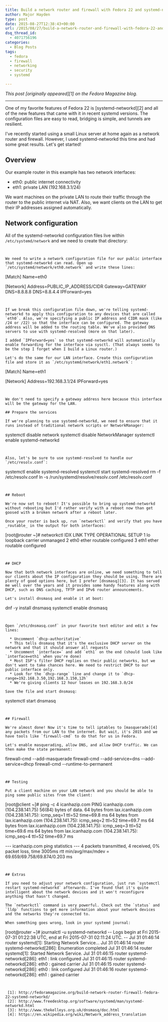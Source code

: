 ```yaml
---
title: Build a network router and firewall with Fedora 22 and systemd-networkd
author: Major Hayden
type: post
date: 2015-08-27T12:38:43+00:00
url: /2015/08/27/build-a-network-router-and-firewall-with-fedora-22-and-systemd-networkd/
dsq_thread_id:
  - 4071756196
categories:
  - Blog Posts
tags:
  - fedora
  - firewall
  - networking
  - security
  - systemd

---
```

_This post [originally appeared][1] on the Fedora Magazine blog._

* * *

One of my favorite features of Fedora 22 is [systemd-networkd][2] and all of the new features that came with it in recent systemd versions. The configuration files are easy to read, bridging is simple, and tunnels are resilient.

I've recently started using a small Linux server at home again as a network router and firewall. However, I used systemd-networkd this time and had some great results. Let's get started!

## Overview

Our example router in this example has two network interfaces:

  * eth0: public internet connectivity
  * eth1: private LAN (192.168.3.1/24)

We want machines on the private LAN to route their traffic through the router to the public internet via NAT. Also, we want clients on the LAN to get their IP addresses assigned automatically.

## Network configuration

All of the systemd-networkd configuration files live within `/etc/systemd/network` and we need to create that directory:

```


We need to write a network configuration file for our public interface that systemd-networkd can read. Open up `/etc/systemd/network/eth0.network` and write these lines:

```
[Match]
Name=eth0

[Network]
Address=PUBLIC_IP_ADDRESS/CIDR
Gateway=GATEWAY
DNS=8.8.8.8
DNS=8.8.4.4
IPForward=yes
```


If we break this configuration file down, we're telling systemd-networkd to apply this configuration to any devices that are called `eth0`. Also, we're specifying a public IP address and CIDR mask (like /24 or /22) so that the interface can be configured. The gateway address will be added to the routing table. We've also provided DNS servers to use with systemd-resolved (more on that later).

I added `IPForward=yes` so that systemd-networkd will automatically enable forwarding for the interface via sysctl. (That always seems to be the step I forget when I build a Linux router.)

Let's do the same for our LAN interface. Create this configuration file and store it as `/etc/systemd/network/eth1.network`:

```
[Match]
Name=eth1

[Network]
Address=192.168.3.1/24
IPForward=yes
```


We don't need to specify a gateway address here because this interface will be the gateway for the LAN.

## Prepare the services

If we're planning to use systemd-networkd, we need to ensure that it runs instead of traditional network scripts or NetworkManager:

```
systemctl disable network
systemctl disable NetworkManager
systemctl enable systemd-networkd
```


Also, let's be sure to use systemd-resolved to handle our `/etc/resolv.conf`:

```
systemctl enable systemd-resolved
systemctl start systemd-resolved
rm -f /etc/resolv.conf
ln -s /run/systemd/resolve/resolv.conf /etc/resolv.conf
```


## Reboot

We're now set to reboot! It's possible to bring up systemd-networkd without rebooting but I'd rather verify with a reboot now than get goosed with a broken network after a reboot later.

Once your router is back up, run `networkctl` and verify that you have _routable_ in the output for both interfaces:

```
[root@router ~]# networkctl
IDX LINK             TYPE               OPERATIONAL SETUP
  1 lo               loopback           carrier     unmanaged
  2 eth0             ether              routable    configured
  3 eth1             ether              routable    configured
```


## DHCP

Now that both network interfaces are online, we need something to tell our clients about the IP configuration they should be using. There are plenty of good options here, but I prefer [dnsmasq][3]. It has served me well over the years and it provides some handy features along with DHCP, such as DNS caching, TFTP and IPv6 router announcements.

Let's install dnsmasq and enable it at boot:

```
dnf -y install dnsmasq
systemctl enable dnsmasq
```


Open `/etc/dnsmasq.conf` in your favorite text editor and edit a few lines:

  * Uncomment `dhcp-authoritative`
  * This tells dnsmasq that it's the exclusive DHCP server on the network and that it should answer all requests
  * Uncomment `interface=` and add `eth1` on the end (should look like `interface=eth1` when you're done)
  * Most ISP's filter DHCP replies on their public networks, but we don't want to take chances here. We need to restrict DHCP to our public interface only.
  * Look for the `dhcp-range` line and change it to `dhcp-range=192.168.3.50,192.168.3.150,12h`
  * We're giving clients 12 hour leases on 192.168.3.0/24

Save the file and start dnsmasq:

```
systemctl start dnsmasq
```


## Firewall

We're almost done! Now it's time to tell iptables to [masquerade][4] any packets from our LAN to the internet. But wait, it's 2015 and we have tools like `firewall-cmd` to do that for us in Fedora.

Let's enable masquerading, allow DNS, and allow DHCP traffic. We can then make the state permanent:

```
firewall-cmd --add-masquerade
firewall-cmd --add-service=dns --add-service=dhcp
firewall-cmd --runtime-to-permanent
```


## Testing

Put a client machine on your LAN network and you should be able to ping some public sites from the client:

```
[root@client ~]# ping -c 4 icanhazip.com
PING icanhazip.com (104.238.141.75) 56(84) bytes of data.
64 bytes from lax.icanhazip.com (104.238.141.75): icmp_seq=1 ttl=52 time=69.8 ms
64 bytes from lax.icanhazip.com (104.238.141.75): icmp_seq=2 ttl=52 time=69.7 ms
64 bytes from lax.icanhazip.com (104.238.141.75): icmp_seq=3 ttl=52 time=69.6 ms
64 bytes from lax.icanhazip.com (104.238.141.75): icmp_seq=4 ttl=52 time=69.7 ms

--- icanhazip.com ping statistics ---
4 packets transmitted, 4 received, 0% packet loss, time 3005ms
rtt min/avg/max/mdev = 69.659/69.758/69.874/0.203 ms
```


## Extras

If you need to adjust your network configuration, just run `systemctl restart systemd-networkd` afterwards. I've found that it's quite intelligent about the network devices and it won't reconfigure anything that hasn't changed.

The `networkctl` command is very powerful. Check out the `status` and `lldp` functions to get more information about your network devices and the networks they're connected to.

When something goes wrong, look in your systemd journal:

```
[root@router ~]# journalctl -u systemd-networkd
-- Logs begin at Fri 2015-07-31 01:22:38 UTC, end at Fri 2015-07-31 02:11:24 UTC. --
Jul 31 01:46:14 router systemd[1]: Starting Network Service...
Jul 31 01:46:14 router systemd-networkd[286]: Enumeration completed
Jul 31 01:46:14 router systemd[1]: Started Network Service.
Jul 31 01:46:15 router systemd-networkd[286]: eth1            : link configured
Jul 31 01:46:15 router systemd-networkd[286]: eth0            : gained carrier
Jul 31 01:46:15 router systemd-networkd[286]: eth0            : link configured
Jul 31 01:46:16 router systemd-networkd[286]: eth1            : gained carrier
```


 [1]: http://fedoramagazine.org/build-network-router-firewall-fedora-22-systemd-networkd/
 [2]: http://www.freedesktop.org/software/systemd/man/systemd-networkd.html
 [3]: http://www.thekelleys.org.uk/dnsmasq/doc.html
 [4]: https://en.wikipedia.org/wiki/Network_address_translation
